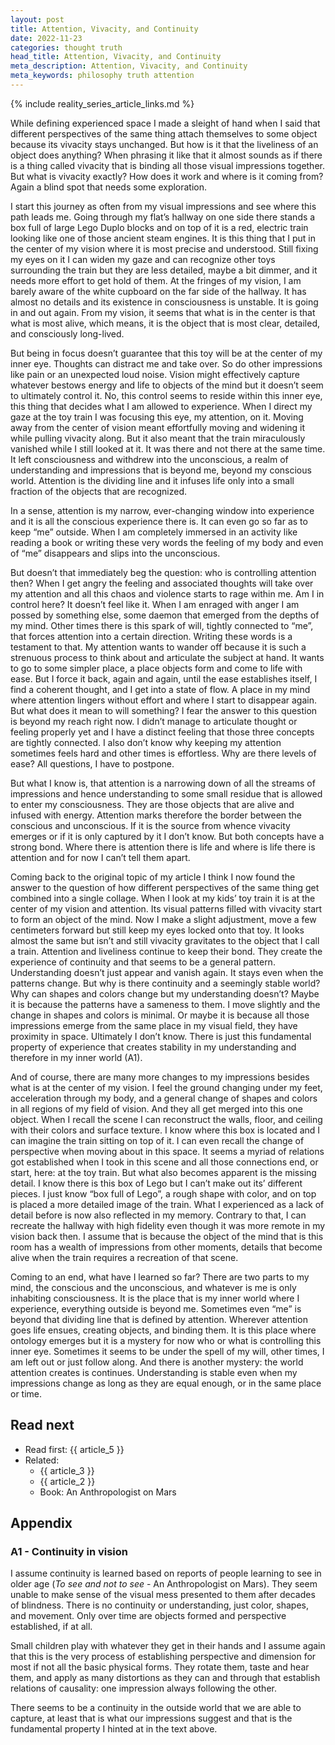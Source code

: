```yaml
---
layout: post
title: Attention, Vivacity, and Continuity
date: 2022-11-23
categories: thought truth
head_title: Attention, Vivacity, and Continuity
meta_description: Attention, Vivacity, and Continuity
meta_keywords: philosophy truth attention
---
```


{% include reality_series_article_links.md %}

While defining experienced space I made a sleight of hand when I said that different perspectives of the same thing attach themselves to some object because its vivacity stays unchanged. But how is it that the liveliness of an object does anything? When phrasing it like that it almost sounds as if there is a thing called vivacity that is binding all those visual impressions together. But what is vivacity exactly? How does it work and where is it coming from? Again a blind spot that needs some exploration.

I start this journey as often from my visual impressions and see where this path leads me. Going through my flat’s hallway on one side there stands a box full of large Lego Duplo blocks and on top of it is a red, electric train looking like one of those ancient steam engines. It is this thing that I put in the center of my vision where it is most precise and understood. Still fixing my eyes on it I can widen my gaze and can recognize other toys surrounding the train but they are less detailed, maybe a bit dimmer, and it needs more effort to get hold of them. At the fringes of my vision, I am barely aware of the white cupboard on the far side of the hallway. It has almost no details and its existence in consciousness is unstable. It is going in and out again. From my vision, it seems that what is in the center is that what is most alive, which means, it is the object that is most clear, detailed, and consciously long-lived.

But being in focus doesn’t guarantee that this toy will be at the center of my inner eye. Thoughts can distract me and take over. So do other impressions like pain or an unexpected loud noise. Vision might effectively capture whatever bestows energy and life to objects of the mind but it doesn’t seem to ultimately control it. No, this control seems to reside within this inner eye, this thing that decides what I am allowed to experience. When I direct my gaze at the toy train I was focusing this eye, my attention, on it. Moving away from the center of vision meant effortfully moving and widening it while pulling vivacity along. But it also meant that the train miraculously vanished while I still looked at it. It was there and not there at the same time. It left consciousness and withdrew into the unconscious, a realm of understanding and impressions that is beyond me, beyond my conscious world. Attention is the dividing line and it infuses life only into a small fraction of the objects that are recognized.

In a sense, attention is my narrow, ever-changing window into experience and it is all the conscious experience there is. It can even go so far as to keep “me” outside. When I am completely immersed in an activity like reading a book or writing these very words the feeling of my body and even of “me” disappears and slips into the unconscious.

But doesn’t that immediately beg the question: who is controlling attention then? When I get angry the feeling and associated thoughts will take over my attention and all this chaos and violence starts to rage within me. Am I in control here? It doesn’t feel like it. When I am enraged with anger I am possed by something else, some daemon that emerged from the depths of my mind. Other times there is this spark of will, tightly connected to “me”, that forces attention into a certain direction. Writing these words is a testament to that. My attention wants to wander off because it is such a strenuous process to think about and articulate the subject at hand. It wants to go to some simpler place, a place objects form and come to life with ease. But I force it back, again and again, until the ease establishes itself, I find a coherent thought, and I get into a state of flow. A place in my mind where attention lingers without effort and where I start to disappear again. But what does it mean to will something? I fear the answer to this question is beyond my reach right now. I didn’t manage to articulate thought or feeling properly yet and I have a distinct feeling that those three concepts are tightly connected. I also don’t know why keeping my attention sometimes feels hard and other times is effortless. Why are there levels of ease? All questions, I have to postpone.

But what I know is, that attention is a narrowing down of all the streams of impressions and hence understanding to some small residue that is allowed to enter my consciousness. They are those objects that are alive and infused with energy. Attention marks therefore the border between the conscious and unconscious. If it is the source from whence vivacity emerges or if it is only captured by it I don’t know. But both concepts have a strong bond. Where there is attention there is life and where is life there is attention and for now I can’t tell them apart.

Coming back to the original topic of my article I think I now found the answer to the question of how different perspectives of the same thing get combined into a single collage. When I look at my kids’ toy train it is at the center of my vision and attention. Its visual patterns filled with vivacity start to form an object of the mind. Now I make a slight adjustment, move a few centimeters forward but still keep my eyes locked onto that toy. It looks almost the same but isn’t and still vivacity gravitates to the object that I call a train. Attention and liveliness continue to keep their bond. They create the experience of continuity and that seems to be a general pattern. Understanding doesn’t just appear and vanish again. It stays even when the patterns change. But why is there continuity and a seemingly stable world? Why can shapes and colors change but my understanding doesn’t? Maybe it is because the patterns have a sameness to them. I move slightly and the change in shapes and colors is minimal. Or maybe it is because all those impressions emerge from the same place in my visual field, they have proximity in space. Ultimately I don’t know. There is just this fundamental property of experience that creates stability in my understanding and therefore in my inner world (A1).

And of course, there are many more changes to my impressions besides what is at the center of my vision. I feel the ground changing under my feet, acceleration through my body, and a general change of shapes and colors in all regions of my field of vision. And they all get merged into this one object. When I recall the scene I can reconstruct the walls, floor, and ceiling with their colors and surface texture. I know where this box is located and I can imagine the train sitting on top of it. I can even recall the change of perspective when moving about in this space. It seems a myriad of relations got established when I took in this scene and all those connections end, or start, here: at the toy train. But what also becomes apparent is the missing detail. I know there is this box of Lego but I can’t make out its’ different pieces. I just know “box full of Lego”, a rough shape with color, and on top is placed a more detailed image of the train. What I experienced as a lack of detail before is now also reflected in my memory. Contrary to that, I can recreate the hallway with high fidelity even though it was more remote in my vision back then. I assume that is because the object of the mind that is this room has a wealth of impressions from other moments, details that become alive when the train requires a recreation of that scene.

Coming to an end, what have I learned so far? There are two parts to my mind, the conscious and the unconscious, and whatever is me is only inhabiting consciousness. It is the place that is my inner world where I experience, everything outside is beyond me. Sometimes even “me” is beyond that dividing line that is defined by attention. Wherever attention goes life ensues, creating objects, and binding them. It is this place where ontology emerges but it is a mystery for now who or what is controlling this inner eye. Sometimes it seems to be under the spell of my will, other times, I am left out or just follow along. And there is another mystery: the world attention creates is continues. Understanding is stable even when my impressions change as long as they are equal enough, or in the same place or time.

## Read next
* Read first: {{ article_5 }}
* Related:
	* {{ article_3 }}
	* {{ article_2 }}
	* Book: An Anthropologist on Mars

## Appendix
### A1 - Continuity in vision
I assume continuity is learned based on reports of people learning to see in older age (*To see and not to see* - An Anthropologist on Mars). They seem unable to make sense of the visual mess presented to them after decades of blindness. There is no continuity or understanding, just color, shapes, and movement. Only over time are objects formed and perspective established, if at all.

Small children play with whatever they get in their hands and I assume again that this is the very process of establishing perspective and dimension for most if not all the basic physical forms. They rotate them, taste and hear them, and apply as many distortions as they can and through that establish relations of causality: one impression always following the other.

There seems to be a continuity in the outside world that we are able to capture, at least that is what our impressions suggest and that is the fundamental property I hinted at in the text above.
